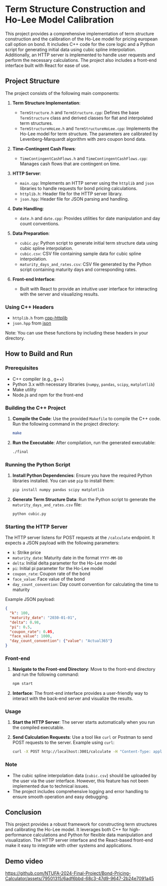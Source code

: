 # Term Structure Construction and Ho-Lee Model Calibration

This project provides a comprehensive implementation of term structure construction and the calibration of the Ho-Lee model for pricing european call option on bond. It includes C++ code for the core logic and a Python script for generating initial data using cubic spline interpolation. Additionally, an HTTP server is implemented to handle user requests and perform the necessary calculations. The project also includes a front-end interface built with React for ease of use.

## Project Structure

The project consists of the following main components:

1. **Term Structure Implementation**:
   - `TermStructure.h` and `TermStructure.cpp`: Defines the base `TermStructure` class and derived classes for flat and interpolated term structures.
   - `TermStructureHoLee.h` and `TermStructureHoLee.cpp`: Implements the Ho-Lee model for term structure. The parameters are calibrated by Levenberg-Marquardt algorithm with zero coupon bond data.

2. **Time-Contingent Cash Flows**:
   - `TimeContingentCashFlows.h` and `TimeContingentCashFlows.cpp`: Manages cash flows that are contingent on time.

3. **HTTP Server**:
   - `main.cpp`: Implements an HTTP server using the `httplib` and `json` libraries to handle requests for bond pricing calculations.
   - `httplib.h`: Header file for the HTTP server library.
   - `json.hpp`: Header file for JSON parsing and handling.

4. **Date Handling**:
   - `date.h` and `date.cpp`: Provides utilities for date manipulation and day count conventions.

5. **Data Preparation**:
   - `cubic.py`: Python script to generate initial term structure data using cubic spline interpolation.
   - `cubic.csv`: CSV file containing sample data for cubic spline interpolation.
   - `maturity_days_and_rates.csv`: CSV file generated by the Python script containing maturity days and corresponding rates.

6. **Front-end Interface**:
   - Built with React to provide an intuitive user interface for interacting with the server and visualizing results.

### Using C++ Headers

- `httplib.h` from [cpp-httplib](https://github.com/yhirose/cpp-httplib)
- `json.hpp` from [json](https://github.com/nlohmann/json)

Note: You can use these functions by including these headers in your directory.

## How to Build and Run

### Prerequisites

- C++ compiler (e.g., g++)
- Python 3.x with necessary libraries (`numpy`, `pandas`, `scipy`, `matplotlib`)
- Make utility
- Node.js and npm for the front-end

### Building the C++ Project

1. **Compile the Code**:
   Use the provided `Makefile` to compile the C++ code. Run the following command in the project directory:
   ```bash
   make
   ```

2. **Run the Executable**:
   After compilation, run the generated executable:
   ```bash
   ./final
   ```

### Running the Python Script

1. **Install Python Dependencies**:
   Ensure you have the required Python libraries installed. You can use `pip` to install them:
   ```bash
   pip install numpy pandas scipy matplotlib
   ```

2. **Generate Term Structure Data**:
   Run the Python script to generate the `maturity_days_and_rates.csv` file:
   ```bash
   python cubic.py
   ```

### Starting the HTTP Server

The HTTP server listens for POST requests at the `/calculate` endpoint. It expects a JSON payload with the following parameters:

- `k`: Strike price
- `maturity_date`: Maturity date in the format `YYYY-MM-DD`
- `delta`: Initial delta parameter for the Ho-Lee model
- `pi`: Initial pi parameter for the Ho-Lee model
- `coupon_rate`: Coupon rate of the bond
- `face_value`: Face value of the bond
- `day_count_convention`: Day count convention for calculating the time to maturity

Example JSON payload:
```json
{
  "k": 100,
  "maturity_date": "2030-01-01",
  "delta": 0.98,
  "pi": 0.5,
  "coupon_rate": 0.05,
  "face_value": 1000,
  "day_count_convention": {"value": "Actual365"}
}
```

### Front-end

1. **Navigate to the Front-end Directory**:
   Move to the front-end directory and run the following command:
   ```bash
   npm start
   ```

2. **Interface**:
   The front-end interface provides a user-friendly way to interact with the back-end server and visualize the results.


### Usage

1. **Start the HTTP Server**:
   The server starts automatically when you run the compiled executable.

2. **Send Calculation Requests**:
   Use a tool like `curl` or Postman to send POST requests to the server. Example using `curl`:
   ```bash
   curl -X POST http://localhost:3001/calculate -H "Content-Type: application/json" -d @payload.json
   ```

### Note

- The cubic spline interpolation data (`cubic.csv`) should be uploaded by the user via the user interface. However, this feature has not been implemented due to technical issues.
- The project includes comprehensive logging and error handling to ensure smooth operation and easy debugging.

## Conclusion

This project provides a robust framework for constructing term structures and calibrating the Ho-Lee model. It leverages both C++ for high-performance calculations and Python for flexible data manipulation and visualization. The HTTP server interface and the React-based front-end make it easy to integrate with other systems and applications.

## Demo video

https://github.com/NTUFA-2024-Final-Project/Bond-Pricing-Calculator/assets/79501315/6adf6bbd-68c3-47d9-9647-2b24e7091a45




